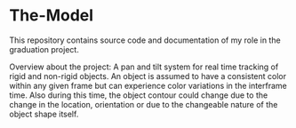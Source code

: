 # The-Model
This repository contains source code and documentation of my role in the graduation project.

Overview about the project: A pan and tilt system for real time tracking of rigid and non-rigid objects. 
An object is assumed to have a consistent color within any given frame but can experience color variations in the interframe time.
Also during this time, the object contour could change due to the change in the location, orientation or due to the changeable nature of
the object shape itself.
